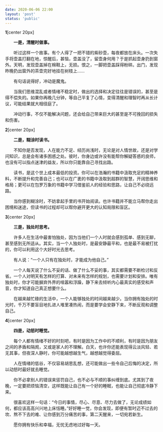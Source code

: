 ```yaml
---
date: 2020-06-06 22:00
layout: 'post'
status: 'public'
---
```


**1**[center 20px]

&emsp;&emsp;**一是，清醒时做事。**

&emsp;&emsp;听过这样一个故事。有个人得了一把不错的紫砂壶，每夜都放在床头。一次失手将壶盖打翻在地，惊醒后，甚恼，壶盖没了，留壶身何用？于是抓起壶身扔到窗外。天明，发现壶盖掉在棉鞋上，无损。恨之，一脚把壶盖踩得粉碎。出门，发现昨晚扔出窗外的茶壶完好地挂在树枝上……

&emsp;&emsp;有句话说得好，冲动是魔鬼。

&emsp;&emsp;当我们思维混乱或者情绪不稳定时，做出的选择和决定往往是错误的，甚至是得不偿失的。如果你再晚几分钟，等自己平复了心情，变得清醒和理智时再从长计议，可能结果就大相径庭了。

&emsp;&emsp;冲动行事，不仅不能解决问题，还会给自己带来巨大的甚至是不可挽回的损失和伤害。

**2**[center 20px]

&emsp;&emsp;**二是，糊涂时读书。**

&emsp;&emsp;不知你是否发现，人在能力不足、经历尚浅时，无论是对人情世故，还是对学问知识，总是会有诸多困惑之处。彼时，你身边或许没有能帮你解疑答惑的良师，也没有可以指点迷津的益友，所以你只能靠自己寻找出路。

&emsp;&emsp;读书，是这个世上成本最低的投资。你可以在浩瀚的书籍中汲取充足的精神养料，不断提升和完善自己；也可以在广袤的书籍中汲取到超群的智慧，开阔思维和格局；更可以在包罗万象的书籍中学习借鉴前人的经验和思路，让自己不必绕远路。

&emsp;&emsp;当你感到糊涂时，不妨拿起手里的书开始阅读。也许书籍并不能立马帮你走出困境和迷途，但读书的过程却可以帮你避开更大的认知局限和盲区。

**3**[center 20px]

&emsp;&emsp;**三是，独处时思考。**

&emsp;&emsp;许多人在生活中最害怕独处，因为当他们一个人时就会感到孤单、感到无聊，甚至感到无所适从。其实，当一个人独处时，是最安静最平和，也是最不易被打扰的，你可以利用这个大好时光去思考。

&emsp;&emsp;有人说：“一个人只有在独处时，才能成为他自己。”

&emsp;&emsp;一个人每天说了什么不妥的话、做了什么不妥的事，其实都需要不断检讨和反省。一个人对明天有怎样的打算、对未来有怎样的规划，也需要计划和安排。唯有独处时，你才可能摒弃外界的喧嚣和浮躁，静下来去倾听内心最真实的感受和声音，你才知道自己真正想要什么。

&emsp;&emsp;在越来越忙碌的生活中，一个人能够独处的时间越来越少。当你拥有独处的时光时，千万不要盲目地扎进人堆里凑热闹，而是要学会安静下来，不断反观和调整自己。

**4**[center 20px]

&emsp;&emsp;**四是，动怒时睡觉。**

&emsp;&emsp;每个人都有情绪不好的时刻吧，有时是因为工作中的不顺利，有时是因为朋友之间的矛盾和隔阂，又或是家人的不理解。白天，也许你还能表现得云淡风轻、若无其事，但夜深人静时，你可能越想越生气，越想越觉得委屈。

　　人在情绪的低谷，不仅容易胡思乱想，还可能做出一些令自己后悔的决定，所以动怒时最好就去睡觉。

　　你不必拿别人的错误来惩罚自己，也不必与不顺的事纠缠到底。尤其到了夜晚，一定要把烦恼清空，这样既能让自己有一个好的睡眠，也能让自己彻底冷静下来。

　　很喜欢这样一句话：“今日的事情，尽心、尽意、尽力去做了，无论成绩如何，都应该高高兴兴地上床恬睡。”好好睡一觉，你会发现，即便有暂时迈不过去的坎、熬不下去的难、让你感到万分痛苦的事，第二天醒来，一切宛若新生。

　　愿你拥有快乐和幸福，无忧无虑地过好每一天。